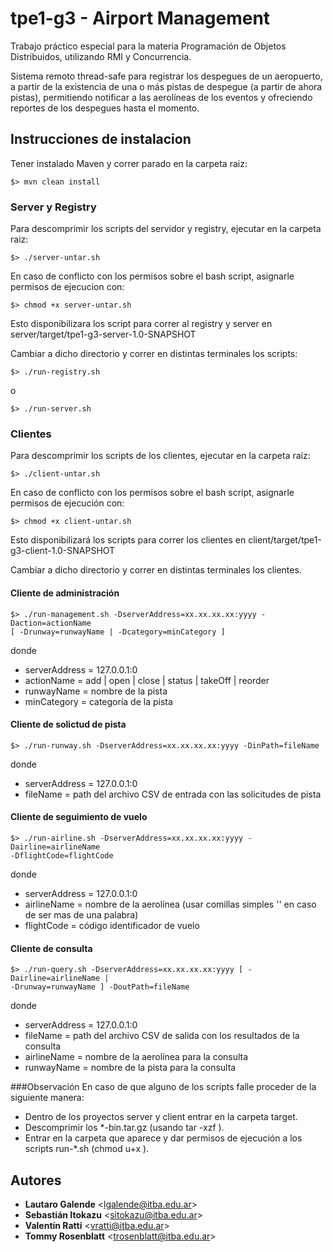 # tpe1-g3 - Airport Management
Trabajo práctico especial para la materia Programación de Objetos Distribuidos, utilizando RMI y Concurrencia.

Sistema remoto thread-safe para registrar los despegues de
un aeropuerto, a partir de la existencia de una o más pistas de despegue (a partir de ahora pistas),
permitiendo notificar a las aerolíneas de los eventos y ofreciendo reportes de los despegues hasta
el momento.

## Instrucciones de instalacion

Tener instalado Maven y correr parado en la carpeta raiz:

```shell
$> mvn clean install
```

### Server y Registry

Para descomprimir los scripts del servidor y registry, ejecutar en la carpeta raiz:
```shell
$> ./server-untar.sh
```
En caso de conflicto con los permisos sobre el bash script, asignarle permisos de ejecucion con:
```shell
$> chmod +x server-untar.sh
```
Esto disponibilizara los script para correr al registry y server en server/target/tpe1-g3-server-1.0-SNAPSHOT

Cambiar a dicho directorio y correr en distintas terminales los scripts: 
```shell
$> ./run-registry.sh
```
o
```shell
$> ./run-server.sh
```

### Clientes
Para descomprimir los scripts de los clientes, ejecutar en la carpeta raíz:
```shell
$> ./client-untar.sh
```
En caso de conflicto con los permisos sobre el bash script, asignarle permisos de ejecución con:
```shell
$> chmod +x client-untar.sh
```
Esto disponibilizará los scripts para correr los clientes en client/target/tpe1-g3-client-1.0-SNAPSHOT

Cambiar a dicho directorio y correr en distintas terminales los clientes.
#### Cliente de administración
```shell
$> ./run-management.sh -DserverAddress=xx.xx.xx.xx:yyyy -Daction=actionName
[ -Drunway=runwayName | -Dcategory=minCategory ]
```
donde 
- serverAddress = 127.0.0.1:0
- actionName = add | open | close | status | takeOff | reorder
- runwayName = nombre de la pista
- minCategory = categoría de la pista

#### Cliente de solictud de pista
```shell
$> ./run-runway.sh -DserverAddress=xx.xx.xx.xx:yyyy -DinPath=fileName
```
donde
- serverAddress = 127.0.0.1:0
- fileName = path del archivo CSV de entrada con las solicitudes de pista

#### Cliente de seguimiento de vuelo
```shell
$> ./run-airline.sh -DserverAddress=xx.xx.xx.xx:yyyy -Dairline=airlineName
-DflightCode=flightCode
```
donde
- serverAddress = 127.0.0.1:0
- airlineName = nombre de la aerolínea (usar comillas simples '' en caso de ser mas de una palabra)
- flightCode = código identificador de vuelo

#### Cliente de consulta
```shell
$> ./run-query.sh -DserverAddress=xx.xx.xx.xx:yyyy [ -Dairline=airlineName |
-Drunway=runwayName ] -DoutPath=fileName
```
donde
- serverAddress = 127.0.0.1:0
- fileName = path del archivo CSV de salida con los resultados de la consulta
- airlineName = nombre de la aerolínea para la consulta
- runwayName = nombre de la pista para la consulta

###Observación
En caso de que alguno de los scripts falle proceder de la siguiente manera:
- Dentro de los proyectos server y client entrar en la carpeta target.
- Descomprimir los *-bin.tar.gz (usando tar -xzf <path>).
- Entrar en la carpeta que aparece y  dar permisos de ejecución a los scripts run-*.sh (chmod u+x <path>).

## Autores

- **Lautaro Galende** <<lgalende@itba.edu.ar>>
- **Sebastián Itokazu** <<sitokazu@itba.edu.ar>>
- **Valentín Ratti** <<vratti@itba.edu.ar>>
- **Tommy Rosenblatt** <<trosenblatt@itba.edu.ar>>
